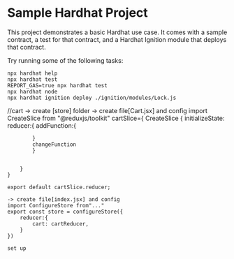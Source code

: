 # Sample Hardhat Project

This project demonstrates a basic Hardhat use case. It comes with a sample contract, a test for that contract, and a Hardhat Ignition module that deploys that contract.

Try running some of the following tasks:

```shell
npx hardhat help
npx hardhat test
REPORT_GAS=true npx hardhat test
npx hardhat node
npx hardhat ignition deploy ./ignition/modules/Lock.js
```

//cart
-> create [store] folder
    -> create file[Cart.jsx] and config
        import CreateSlice from "@reduxjs/toolkit"
    cartSlice={
              CreateSlice
        {
            initializeState:
            reducer:{
            addFunction:{

            }
            changeFunction
            }


        }
    }
         
    export default cartSlice.reducer;

    -> create file[index.jsx] and config
    import ConfigureStore from"..."
    export const store = configureStore({
        reducer:{
            cart: cartReducer,
        }
    })

    set up 


    
   